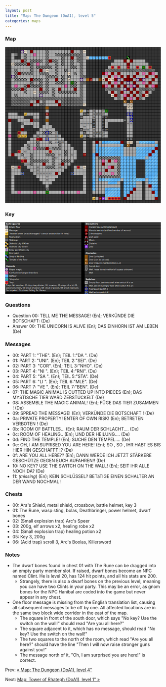 ```yaml
---
layout: post
title: "Map: The Dungeon (DoA1), level 5"
categories: maps
---
```


### Map

![Dungeons of Avalon, dungeon level 5 map](../images/doa1-d5.png "Dungeon level 5 map")

### Key

![Dungeons of Avalon, map key](../images/doa1-key.png "Map key")

### Questions

* Question 00: TELL ME THE MESSAGE! (En);
      VERK&Uuml;NDE DIE BOTSCHAFT: (De)
* Answer 00: THE UNICORN IS ALIVE (En);
      DAS EINHORN IST AM LEBEN (De)

### Messages

* 00: PART 1: "THE". (En);
      TEIL 1:"DA ". (De)
* 01: PART 2: "UNI". (En);
      TEIL 2:"SEI". (De)
* 02: PART 3: "COR". (En);
      TEIL 3:"NHO". (De)
* 03: PART 4: "NI ". (En);
      TEIL 4:"RNI". (De)
* 04: PART 5: "SA ". (En);
      TEIL 5:"STA". (De)
* 05: PART 6: "LI ". (En);
      TEIL 6:"MLE". (De)
* 06: PART 7: "VE ". (En);
      TEIL 7:"BEN". (De)
* 07: THE MAGIC ANIMAL  IS CUTTED UP INTO PIECES (En);
      DAS MYSTISCHE TIER WARD ZERST&Uuml;CKELT (De)
* 08: ASSEMBLE THE MAGIC ANIMAL! (En);
      F&Uuml;GE DAS TIER ZUSAMMEN ! (De)
* 09: SPREAD THE MESSAGE! (En);
      VERK&Uuml;NDE DIE BOTSCHAFT ! (De)
* 0a: PRIVATE PROPERTY! ENTER OF OWN RISK! (En);
      BETRETEN VERBOTEN ! (De)
* 0b: ROOM OF BATTLES... (En);
      RAUM DER SCHLACHT.... (De)
* 0c: ROOM OF HEALING.. (En);
      UND DER HEILUNG.... (De)
* 0d: FIND THE TEMPLE! (En);
      SUCHE DEN TEMPEL.... (De)
* 0e: OH, I AM SUPRISED YOU ARE HERE! (En);
      SO , SO ,  IHR HABT ES BIS HIER HIN GESCHAFFT !? (De)
* 0f: ARE YOU ALL HERE?? (En);
      DANN WERDE ICH JETZT ST&Auml;RKERE GESCH&Uuml;TZE GEGEN EUCH AUFAHREN!! (De)
* 10: NO KEY? USE THE SWITCH ON THE WALL! (En);
      SEIT IHR ALLE NOCH DA? (De)
* 11: _(missing_) (En);
     KEIN SCHL&Uuml;SSEL? BET&auml;TIGE EINEN SCHALTER AN DER WAND NOCHMAL !

### Chests

* 00: Ara's Shield, metal shield, crossbow, battle helmet, key 3
* 01: The Rune, wasp sting, bolas, Deathbringer, power helmet, dwarf bones
* 02: (Small explosion trap) Arc's Speer
* 03: 200g, elf arrows x2, healing robe x2
* 04: (Small explosion trap) healing potion x2
* 05: Key 3, 200g
* 06: (Acid trap) scroll 3, Arc's Boolas, Killersword

### Notes

* The dwarf bones found in chest 01 with The Rune can be dragged into an empty
  party member slot. If raised, dwarf bones become an NPC named Clint. He is
  level 20, has 124 hit points, and all his stats are 200.
  * Strangely, there is
  also a dwarf bones on the previous level, meaning you can have two Clints
  in your party. This may be an error, as gnom bones for the NPC Hanibal are
  coded into the game but never appear in any chest.
* One floor message is missing from the English translation list, causing all
  subsequent messages to be off by one. All affected locations are in the same
  two block wide corridor in the east of the map.
  * The square in front of the south door, which says
  "No key? Use the switch on the wall!" should read
  "Are you all here?"
  * The square adjacent to it, which has
  no message, should read
  "No key? Use the switch on the wall!"
  * The two squares to the north of the room, which read
  "Are you all here?" should have the line
  "Then I will now raise stronger guns against you!"
  * The message north of it,
  "Oh, I am surprised you are here!" is correct.

Prev: [&laquo; Map: The Dungeon (DoA1), level 4"](doa1-dungeon4.html)

Next: [Map: Tower of Rhateph (DoA1), level 1" &raquo;](doa1-tower1.html)
